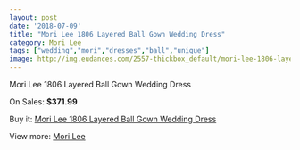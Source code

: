 ```yaml
---
layout: post
date: '2018-07-09'
title: "Mori Lee 1806 Layered Ball Gown Wedding Dress"
category: Mori Lee
tags: ["wedding","mori","dresses","ball","unique"]
image: http://img.eudances.com/2557-thickbox_default/mori-lee-1806-layered-ball-gown-wedding-dress.jpg
---
```

Mori Lee 1806 Layered Ball Gown Wedding Dress

On Sales: **$371.99**
<a href="https://www.eudances.com/en/mori-lee/852-mori-lee-1806-layered-ball-gown-wedding-dress.html"><amp-img layout="responsive" width="600" height="600" src="//img.eudances.com/2557-thickbox_default/mori-lee-1806-layered-ball-gown-wedding-dress.jpg" alt="Mori Lee 1806 Layered Ball Gown Wedding Dress 0" /></a>
<a href="https://www.eudances.com/en/mori-lee/852-mori-lee-1806-layered-ball-gown-wedding-dress.html"><amp-img layout="responsive" width="600" height="600" src="//img.eudances.com/2558-thickbox_default/mori-lee-1806-layered-ball-gown-wedding-dress.jpg" alt="Mori Lee 1806 Layered Ball Gown Wedding Dress 1" /></a>

Buy it: [Mori Lee 1806 Layered Ball Gown Wedding Dress](https://www.eudances.com/en/mori-lee/852-mori-lee-1806-layered-ball-gown-wedding-dress.html "Mori Lee 1806 Layered Ball Gown Wedding Dress")

View more: [Mori Lee](https://www.eudances.com/en/9-mori-lee "Mori Lee")